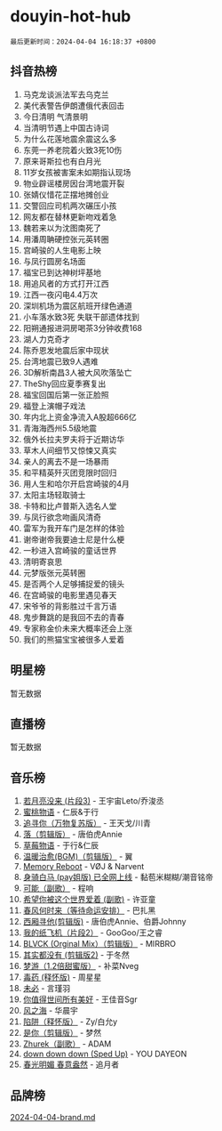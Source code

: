 # douyin-hot-hub

`最后更新时间：2024-04-04 16:18:37 +0800`

## 抖音热榜

1. 马克龙谈派法军去乌克兰
1. 美代表警告伊朗遭俄代表回击
1. 今日清明 气清景明
1. 当清明节遇上中国古诗词
1. 为什么花莲地震余震这么多
1. 东莞一养老院着火致3死10伤
1. 原来哥斯拉也有白月光
1. 11岁女孩被害案未如期指认现场
1. 物业辟谣楼房因台湾地震开裂
1. 张婧仪惜花芷摆地摊创业
1. 交警回应司机两次碾压小孩
1. 网友都在替林更新吻戏着急
1. 魏若来以为沈图南死了
1. 用潘周聃硬控张元英转圈
1. 宫崎骏的人生电影上映
1. 与凤行圆房名场面
1. 福宝已到达神树坪基地
1. 用追风者的方式打开江西
1. 江西一夜闪电4.4万次
1. 深圳机场为震区航班开绿色通道
1. 小车落水致3死 失联干部遗体找到
1. 阳朔通报进洞房喝茶3分钟收费168
1. 湖人力克奇才
1. 陈乔恩发地震后家中现状
1. 台湾地震已致9人遇难
1. 3D解析南昌3人被大风吹落坠亡
1. TheShy回应夏季赛复出
1. 福宝回国后第一张正脸照
1. 福登上演帽子戏法
1. 年内北上资金净流入A股超666亿
1. 青海海西州5.5级地震
1. 俄外长拉夫罗夫将于近期访华
1. 草木人间细节又惊悚又真实
1. 亲人的离去不是一场暴雨
1. 和平精英歼灭团竞限时回归
1. 用人生和哈尔开启宫崎骏的4月
1. 太阳主场轻取骑士
1. 卡特和比卢普斯入选名人堂
1. 与凤行欲念吻画风清奇
1. 雷军为我开车门是怎样的体验
1. 谢帝谢帝我要迪士尼是什么梗
1. 一秒进入宫崎骏的童话世界
1. 清明寄哀思
1. 元梦版张元英转圈
1. 是否两个人足够捕捉爱的镜头
1. 在宫崎骏的电影里遇见春天
1. 宋爷爷的背影胜过千言万语
1. 鬼步舞跳的是我回不去的青春
1. 专家称金价未来大概率还会上涨
1. 我们的熊猫宝宝被很多人爱着

## 明星榜

暂无数据

## 直播榜

暂无数据

## 音乐榜

1. [若月亮没来 (片段3)](https://sf5-hl-cdn-tos.douyinstatic.com/obj/tos-cn-ve-2774/okfyEUsGW1B1ovJi5JiN9IjvAT2lMwA054GoEB) - 王宇宙Leto/乔浚丞
1. [蜜桃物语](https://sf27-cdn-tos.douyinstatic.com/obj/tos-cn-ve-2774/oIhOSCZtIACtYU4XQkngiW9kCBfVD1Fz9IYeqL) - 仁辰&于行
1. [追寻你（万物复苏版）](https://sf5-hl-cdn-tos.douyinstatic.com/obj/tos-cn-ve-2774/oYeAZJsbjIDit9APmBg8u6uDUQnHmoCf3gbo74) - 王天戈/川青
1. [落（剪辑版）](https://sf6-cdn-tos.douyinstatic.com/obj/tos-cn-ve-2774/o0h6HvN1BBbli9LtU3i5fQIleBQMF5Cg4TZmmC) - 唐伯虎Annie
1. [草莓物语](https://sf5-hl-cdn-tos.douyinstatic.com/obj/tos-cn-ve-2774/okynhJ7jEAIIZBfsLgYMEI8QC3WbQNN66RKzhT) - 于行&仁辰
1. [温暖治愈(BGM)（剪辑版）](https://sf5-hl-cdn-tos.douyinstatic.com/obj/tos-cn-ve-2774/d9d500052e5b48e3baf0e40788cc8160) - 翼
1. [Memory Reboot](https://sf5-hl-cdn-tos.douyinstatic.com/obj/tos-cn-ve-2774/o4f3cu5FDdCEBnAitlD4gKYf3QrfJjzxIFoaTd) - VØJ & Narvent
1. [身骑白马 (pay姐版) 已全网上线](https://sf5-hl-cdn-tos.douyinstatic.com/obj/tos-cn-ve-2774/oQLO5ZgLsFkaDhdIIveF2zUCgfweY0gWaH4AQG) - 黏苞米糊糊/潮音铭帝
1. [可能（副歌）](https://sf5-hl-cdn-tos.douyinstatic.com/obj/tos-cn-ve-2774/cde1731888894259b333569393c2fb51) - 程响
1. [希望你被这个世界爱着 (副歌)](https://sf5-hl-cdn-tos.douyinstatic.com/obj/tos-cn-ve-2774/oUHCmWQfZlE3QQBKBeD8rCFLpJzPgCpImhsxMt) - 许亚童
1. [春风何时来（等待命运安排）](https://sf5-hl-cdn-tos.douyinstatic.com/obj/tos-cn-ve-2774/oICBNbD3gelMfB4WgiD1KI2jQtXZE2FgHLwtsl) - 巴扎黑
1. [西厢寻他(剪辑版)](https://sf27-cdn-tos.douyinstatic.com/obj/tos-cn-ve-2774/oUsAVfAQKlRNxEv5qxvIB8o5qmIWUcXbzJKJhw) - 唐伯虎Annie、伯爵Johnny
1. [我的纸飞机（片段2）](https://sf3-cdn-tos.douyinstatic.com/obj/tos-cn-ve-2774/oM2ZrKcg2CD5AeRB2gkeXOFB1IxAGJdZPazYHf) - GooGoo/王之睿
1. [BLVCK (Orginal Mix）（剪辑版）](https://sf6-cdn-tos.douyinstatic.com/obj/tos-cn-ve-2774/osnDnwSfQThtCz8BikQnbAAZHwC8YcmgvnnlYf) - MIRBRO
1. [其实都没有 (剪辑版2)](https://sf5-hl-cdn-tos.douyinstatic.com/obj/tos-cn-ve-2774/oEBNQenHZtBhxYjGgUDQk0BCHTigQafgFlbQ7k) - 于冬然
1. [梦游（1.2倍甜蜜版）](https://sf5-hl-cdn-tos.douyinstatic.com/obj/tos-cn-ve-2774/o4gyAUm8hwufoEABmwVIiQtHsFuGzAEEWtNMzo) - 补菜Nveg
1. [毒药 (释怀版)](https://sf3-cdn-tos.douyinstatic.com/obj/tos-cn-ve-2774/oYILMEAzspdZBIzy4frJNB8ZHPHWAhiwowd4Ad) - 周星星
1. [未必](https://sf5-hl-cdn-tos.douyinstatic.com/obj/tos-cn-ve-2774/ogntQMFnKQDZUgTCYuJgfLEtleYZZFxBQqhhFB) - 言瑾羽
1. [你值得世间所有美好](https://sf5-hl-cdn-tos.douyinstatic.com/obj/tos-cn-ve-2774/oQXBiBLpltyHMSeKII42ifKxQXiElMCYqBsZgU) - 王佳音Sgr
1. [风之海](https://sf6-cdn-tos.douyinstatic.com/obj/tos-cn-ve-2774/oInqZ2gFbCQvB6wZNnZlJpBcfDBQ8t1e1XwYAi) - 华晨宇
1. [陷阱（释怀版）](https://sf6-cdn-tos.douyinstatic.com/obj/tos-cn-ve-2774/oE8C21LeZrzKLDFfQYgMzx4GAIHageG5IzayY7) - Zy/白允y
1. [是你（剪辑版）](https://sf6-cdn-tos.douyinstatic.com/obj/tos-cn-ve-2774/46019dae783c4c969944217fe1cfafc4) - 梦然
1. [Zhurek（副歌）](https://sf5-hl-cdn-tos.douyinstatic.com/obj/tos-cn-ve-2774/ooQm8FBZQDlf0btEYgVpCcSCQfrdJGBEKZYBGS) - ADAM
1. [down down down (Sped Up)](https://sf27-cdn-tos.douyinstatic.com/obj/tos-cn-ve-2774/ow80iABiXIO9DsFwK6WeZKMaJRi3BPJAotDy8m) - YOU DAYEON
1. [春光明媚 春意盎然](https://sf3-cdn-tos.douyinstatic.com/obj/tos-cn-ve-2774/oU4HIfpWhU4IQXCW3WNBSBEBshugyzhMAQZIAI) - 追月者

## 品牌榜

[2024-04-04-brand.md](2024-04-04-brand.md)
